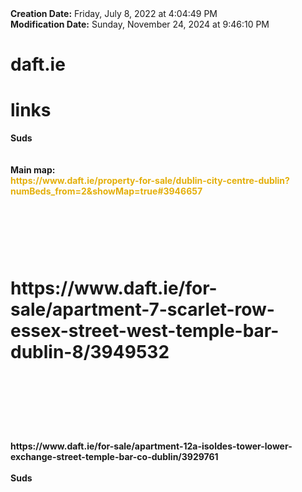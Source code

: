 <div><b>Creation Date:</b> Friday, July 8, 2022 at 4:04:49 PM<br></div>
<div><b>Modification Date:</b> Sunday, November 24, 2024 at 9:46:10 PM<br></div>
<div><b><h1>daft.ie</h1></b><b><h1> links</h1></b></div>
<div><b>Suds</b></div>
<div><b><br></b></div>
<div><b><br></b></div>
<div><b>Main map:</b></div>
<div><b><font color="#E4AF0A">https://www.daft.ie/property-for-sale/dublin-city-centre-dublin?numBeds_from=2&ampshowMap=true#3946657</font></b><b><font color="#E4AF0A"><br></font></b></div>
<div><b><br></b></div>
<div><b><h1><br></h1></b></div>
<div><b><h1>https://www.daft.ie/for-sale/apartment-7-scarlet-row-essex-street-west-temple-bar-dublin-8/3949532</h1></b><b><h1><br></h1></b></div>
<div><b><br></b></div>
<div><b><br></b></div>
<div><b>https://www.daft.ie/for-sale/apartment-12a-isoldes-tower-lower-exchange-street-temple-bar-co-dublin/3929761</b><b><br></b></div>
<div><b><br></b></div>
<div><b>   Suds</b></div>

